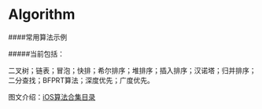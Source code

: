 # Algorithm
####常用算法示例

#####当前包括：

二叉树；链表；冒泡；快排；希尔排序；堆排序；插入排序；汉诺塔；归并排序；二分查找；BFPRT算法；深度优先；广度优先。

图文介绍：[iOS算法合集目录](http://www.jianshu.com/p/4f8e4071f85b)
